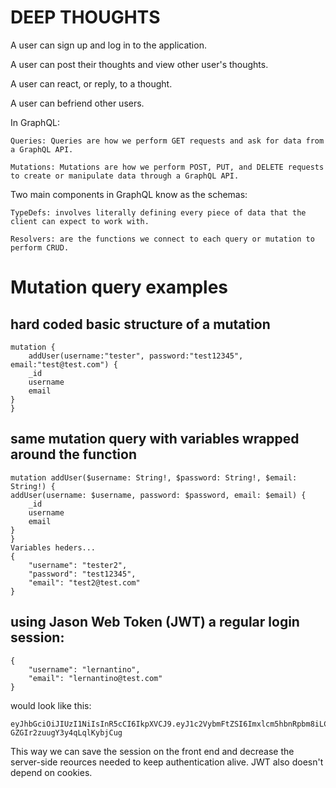 # DEEP THOUGHTS

A user can sign up and log in to the application.

A user can post their thoughts and view other user's thoughts.

A user can react, or reply, to a thought.

A user can befriend other users.

In GraphQL:

    Queries: Queries are how we perform GET requests and ask for data from a GraphQL API.

    Mutations: Mutations are how we perform POST, PUT, and DELETE requests to create or manipulate data through a GraphQL API.

Two main components in GraphQL know as the schemas: 

    TypeDefs: involves literally defining every piece of data that the client can expect to work with.

    Resolvers: are the functions we connect to each query or mutation to perform CRUD.


# Mutation query examples

## hard coded basic structure of a mutation

    mutation {
        addUser(username:"tester", password:"test12345", email:"test@test.com") {
        _id
        username
        email
    }
    }

## same mutation query with variables wrapped around the function

    mutation addUser($username: String!, $password: String!, $email: String!) {
    addUser(username: $username, password: $password, email: $email) {
        _id
        username
        email
    }
    }
    Variables heders...
    {
        "username": "tester2",
        "password": "test12345",
        "email": "test2@test.com"
    }

## using Jason Web Token (JWT) a regular login session: 

    {
        "username": "lernantino",
        "email": "lernantino@test.com"
    }

would look like this: 

    eyJhbGciOiJIUzI1NiIsInR5cCI6IkpXVCJ9.eyJ1c2VybmFtZSI6Imxlcm5hbnRpbm8iLCJlbWFpbCI6Imxlcm5hbnRpbm9AdGVzdC5jb20ifQ.YEGu_cfAk7nBUM6la-GZGIr2zuugY3y4qLqlKybjCug

This way we can save the session on the front end and decrease the server-side reources needed to keep authentication alive. JWT also doesn't depend on cookies. 